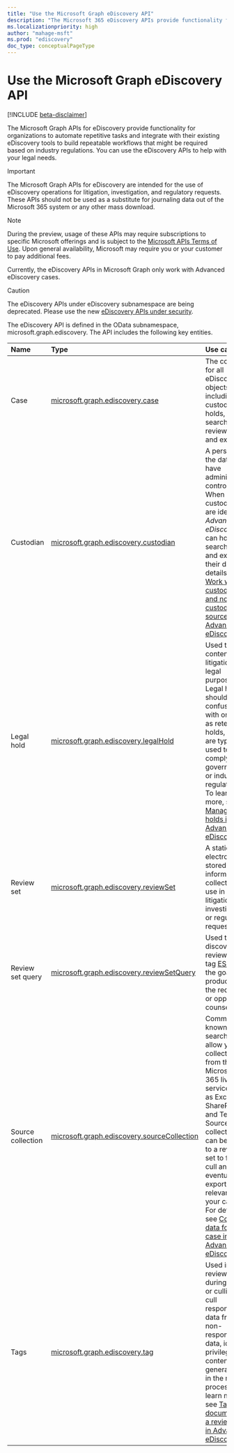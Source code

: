 ```yaml
---
title: "Use the Microsoft Graph eDiscovery API"
description: "The Microsoft 365 eDiscovery APIs provide functionality for organizations to automate repetitive tasks and integrate with their existing eDiscovery tools to build a repeatable workflows that might be required based on industry regulations. You can use the eDiscovery APIs to help with your legal needs."
ms.localizationpriority: high
author: "mahage-msft"
ms.prod: "ediscovery"
doc_type: conceptualPageType
---
```


# Use the Microsoft Graph eDiscovery API

[!INCLUDE [beta-disclaimer](../../includes/beta-disclaimer.md)]

The Microsoft Graph APIs for eDiscovery provide functionality for organizations to automate repetitive tasks and integrate with their existing eDiscovery tools to build repeatable workflows that might be required based on industry regulations. You can use the eDiscovery APIs to help with your legal needs.

> [!IMPORTANT]
> The Microsoft Graph APIs for eDiscovery are intended for the use of eDiscovery operations for litigation, investigation, and regulatory requests. These APIs should not be used as a substitute for journaling data out of the Microsoft 365 system or any other mass download.

> [!NOTE]
> During the preview, usage of these APIs may require subscriptions to specific Microsoft offerings and is subject to the [Microsoft APIs Terms of Use](/legal/microsoft-apis/terms-of-use?context=graph%252fcontext).  Upon general availability, Microsoft may require you or your customer to pay additional fees.
>
> Currently, the eDiscovery APIs in Microsoft Graph only work with Advanced eDiscovery cases.

> [!CAUTION]
> The eDiscovery APIs under eDiscovery subnamespace are being deprecated. Please use the new [eDiscovery APIs under security](security-api-overview.md#ediscovery-preview).

The eDiscovery API is defined in the OData subnamespace, microsoft.graph.ediscovery. The API includes the following key entities.

| Name | Type       | Use case |
|:-|:-|:-|
| Case | [microsoft.graph.ediscovery.case](ediscovery-case.md) | The container for all eDiscovery objects including custodians, holds, searches, review sets, and exports. |
| Custodian | [microsoft.graph.ediscovery.custodian](ediscovery-custodian.md) | A person and the data they have administrative control over. When custodians are identified, *Advanced eDiscovery* can hold, search, cull, and export their data. For details, see [Work with custodians and non-custodial data sources in Advanced eDiscovery](/microsoft-365/compliance/managing-custodians).|
| Legal hold | [microsoft.graph.ediscovery.legalHold](ediscovery-legalhold.md) | Used to hold content for litigation and legal purposes. Legal holds should not be confused with or used as retention holds, which are typically used to comply with government or industry regulations. To learn more, see [Manage holds in Advanced eDiscovery](/microsoft-365/compliance/managing-holds).|
| Review set| [microsoft.graph.ediscovery.reviewSet](ediscovery-reviewset.md) | A static set of electronically stored information collected for use in a litigation, investigation, or regulatory request. |
| Review set query | [microsoft.graph.ediscovery.reviewSetQuery](ediscovery-reviewsetquery.md) | Used to discover, cull, review, and tag [ESI](https://en.wikipedia.org/wiki/Electronically_stored_information_(Federal_Rules_of_Civil_Procedure)) with the goal of production to the requestor or opposing counsel.|
| Source collection| [microsoft.graph.ediscovery.sourceCollection](ediscovery-sourcecollection.md)| Commonly known as searches, allow you to collect data from the Microsoft 365 live services such as Exchange, SharePoint, and Teams. Source collections can be added to a review set to further cull and eventually export data relevant to your case. For details, see [Collect data for a case in Advanced eDiscovery](/microsoft-365/compliance/collecting-data-for-ediscovery).|
| Tags | [microsoft.graph.ediscovery.tag](ediscovery-tag.md) | Used in a review set during review or culling to cull responsive data from non-responsive data, identify privileged content, or generally aid in the review process.  To learn more, see [Tag documents in a review set in Advanced eDiscovery](/microsoft-365/compliance/tagging-documents).|